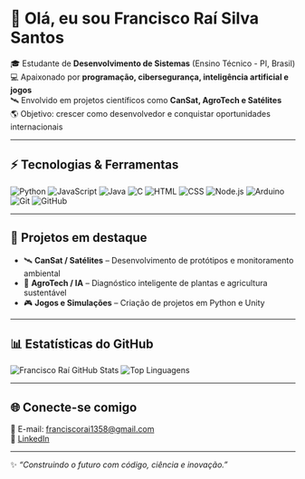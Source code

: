 # 👋 Olá, eu sou Francisco Raí Silva Santos

🎓 Estudante de **Desenvolvimento de Sistemas** (Ensino Técnico - PI, Brasil)  
💻 Apaixonado por **programação, cibersegurança, inteligência artificial e jogos**  
🛰️ Envolvido em projetos científicos como **CanSat, AgroTech e Satélites**  
🌎 Objetivo: crescer como desenvolvedor e conquistar oportunidades internacionais  

---

## ⚡ Tecnologias & Ferramentas

![Python](https://img.shields.io/badge/-Python-3776AB?style=flat-square&logo=python&logoColor=white)
![JavaScript](https://img.shields.io/badge/-JavaScript-F7DF1E?style=flat-square&logo=javascript&logoColor=black)
![Java](https://img.shields.io/badge/-Java-007396?style=flat-square&logo=java&logoColor=white)
![C](https://img.shields.io/badge/-C-00599C?style=flat-square&logo=c&logoColor=white)
![HTML](https://img.shields.io/badge/-HTML-E34F26?style=flat-square&logo=html5&logoColor=white)
![CSS](https://img.shields.io/badge/-CSS-1572B6?style=flat-square&logo=css3&logoColor=white)
![Node.js](https://img.shields.io/badge/-Node.js-339933?style=flat-square&logo=nodedotjs&logoColor=white)
![Arduino](https://img.shields.io/badge/-Arduino-00979D?style=flat-square&logo=arduino&logoColor=white)
![Git](https://img.shields.io/badge/-Git-F05032?style=flat-square&logo=git&logoColor=white)
![GitHub](https://img.shields.io/badge/-GitHub-181717?style=flat-square&logo=github&logoColor=white)

---

## 🚀 Projetos em destaque

- 🛰️ **CanSat / Satélites** – Desenvolvimento de protótipos e monitoramento ambiental  
- 🌱 **AgroTech / IA** – Diagnóstico inteligente de plantas e agricultura sustentável  
- 🎮 **Jogos e Simulações** – Criação de projetos em Python e Unity  

---

## 📊 Estatísticas do GitHub

![Francisco Raí GitHub Stats](https://github-readme-stats.vercel.app/api?username=SEU-USUARIO&show_icons=true&theme=tokyonight)
![Top Linguagens](https://github-readme-stats.vercel.app/api/top-langs/?username=SEU-USUARIO&layout=compact&theme=tokyonight)

---

## 🌐 Conecte-se comigo

📧 E-mail: franciscorai1358@gmail.com  
💼 [LinkedIn](https://www.linkedin.com/in/francisco-rai)

---

✨ *“Construindo o futuro com código, ciência e inovação.”*  
